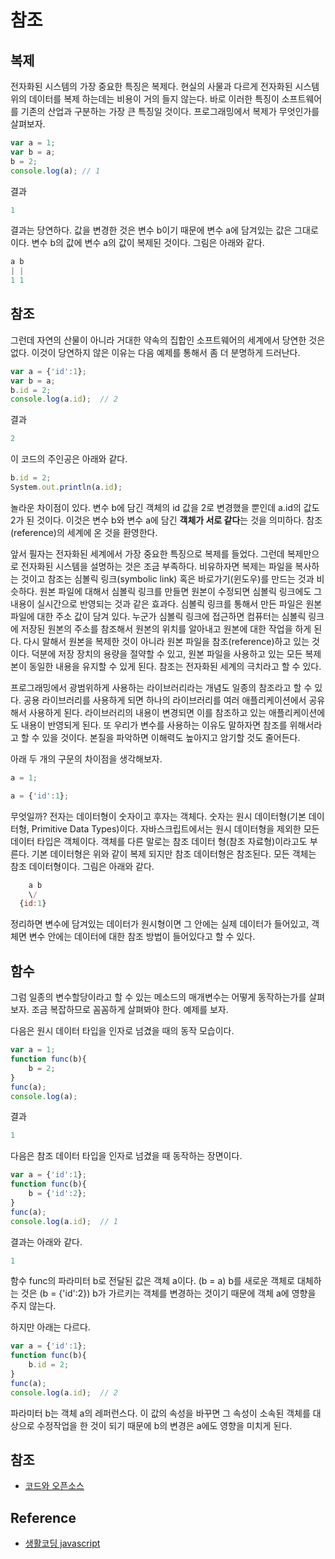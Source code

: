 # 참조
## 복제
전자화된 시스템의 가장 중요한 특징은 복제다. 현실의 사물과 다르게 전자화된 시스템 위의 데이터를 복제 하는데는 비용이 거의 들지 않는다. 바로 이러한 특징이 소프트웨어를 기존의 산업과 구분하는 가장 큰 특징일 것이다. 프로그래밍에서 복제가 무엇인가를 살펴보자.
```js
var a = 1;
var b = a;
b = 2;
console.log(a); // 1
```
결과
```js
1
```
결과는 당연하다. 값을 변경한 것은 변수 b이기 때문에 변수 a에 담겨있는 값은 그대로이다. 변수 b의 값에 변수 a의 값이 복제된 것이다. 그림은 아래와 같다.

```js
a b
| |
1 1
```

## 참조
그런데 자연의 산물이 아니라 거대한 약속의 집합인 소프트웨어의 세계에서 당연한 것은 없다. 이것이 당연하지 않은 이유는 다음 예제를 통해서 좀 더 분명하게 드러난다.
```js
var a = {'id':1};
var b = a;
b.id = 2;
console.log(a.id);  // 2
```
결과
```js
2
```
이 코드의 주인공은 아래와 같다.
```js
b.id = 2;
System.out.println(a.id);   
```
놀라운 차이점이 있다. 변수 b에 담긴 객체의 id 값을 2로 변경했을 뿐인데 a.id의 값도 2가 된 것이다. 이것은 변수 b와 변수 a에 담긴 **객체가 서로 같다**는 것을 의미하다. 참조(reference)의 세계에 온 것을 환영한다.

앞서 필자는 전자화된 세계에서 가장 중요한 특징으로 복제를 들었다. 그런데 복제만으로 전자화된 시스템을 설명하는 것은 조금 부족하다. 비유하자면 복제는 파일을 복사하는 것이고 참조는 심볼릭 링크(symbolic link) 혹은 바로가기(윈도우)를 만드는 것과 비슷하다. 원본 파일에 대해서 심볼릭 링크를 만들면 원본이 수정되면 심볼릭 링크에도 그 내용이 실시간으로 반영되는 것과 같은 효과다. 심볼릭 링크를 통해서 만든 파일은 원본 파일에 대한 주소 값이 담겨 있다. 누군가 심볼릭 링크에 접근하면 컴퓨터는 심볼릭 링크에 저장된 원본의 주소를 참조해서 원본의 위치를 알아내고 원본에 대한 작업을 하게 된다. 다시 말해서 원본을 복제한 것이 아니라 원본 파일을 참조(reference)하고 있는 것이다. 덕분에 저장 장치의 용량을 절약할 수 있고, 원본 파일을 사용하고 있는 모든 복제본이 동일한 내용을 유지할 수 있게 된다. 참조는 전자화된 세계의 극치라고 할 수 있다.

프로그래밍에서 광범위하게 사용하는 라이브러리라는 개념도 일종의 참조라고 할 수 있다. 공용 라이브러리를 사용하게 되면 하나의 라이브러리를 여러 애플리케이션에서 공유해서 사용하게 된다. 라이브러리의 내용이 변경되면 이를 참조하고 있는 애플리케이션에도 내용이 반영되게 된다. 또 우리가 변수를 사용하는 이유도 말하자면 참조를 위해서라고 할 수 있을 것이다. 본질을 파악하면 이해력도 높아지고 암기할 것도 줄어든다.

아래 두 개의 구문의 차이점을 생각해보자.
```js
a = 1;
```
```js
a = {'id':1};
```
무엇일까? 전자는 데이터형이 숫자이고 후자는 객체다. 숫자는 원시 데이터형(기본 데이터형, Primitive Data Types)이다. 자바스크립트에서는 원시 데이터형을 제외한 모든 데이터 타입은 객체이다. 객체를 다른 말로는 참조 데이터 형(참조 자료형)이라고도 부른다. 기본 데이터형은 위와 같이 복제 되지만 참조 데이터형은 참조된다. 모든 객체는 참조 데이터형이다. 그림은 아래와 같다. 

```js
    a b
    \/
  {id:1}
```

정리하면 변수에 담겨있는 데이터가 원시형이면 그 안에는 실제 데이터가 들어있고, 객체면 변수 안에는 데이터에 대한 참조 방법이 들어있다고 할 수 있다.

## 함수
그럼 일종의 변수할당이라고 할 수 있는 메소드의 매개변수는 어떻게 동작하는가를 살펴보자. 조금 복잡하므로 꼼꼼하게 살펴봐야 한다. 예제를 보자.

다음은 원시 데이터 타입을 인자로 넘겼을 때의 동작 모습이다.

```js
var a = 1;
function func(b){
    b = 2;
}
func(a);
console.log(a);
```
결과
```js
1
```
다음은 참조 데이터 타입을 인자로 넘겼을 때 동작하는 장면이다. 
```js
var a = {'id':1};
function func(b){
    b = {'id':2};
}
func(a);
console.log(a.id);  // 1
```
결과는 아래와 같다.
```js
1
```
함수 func의 파라미터 b로 전달된 값은 객체 a이다. (b = a) b를 새로운 객체로 대체하는 것은 (b = {'id':2}) b가 가르키는 객체를 변경하는 것이기 때문에 객체 a에 영향을 주지 않는다.

하지만 아래는 다르다.

```js
var a = {'id':1};
function func(b){
    b.id = 2;
}
func(a);
console.log(a.id);  // 2
```
파라미터 b는 객체 a의 레퍼런스다. 이 값의 속성을 바꾸면 그 속성이 소속된 객체를 대상으로 수정작업을 한 것이 되기 때문에 b의 변경은 a에도 영향을 미치게 된다. 

## 참조
* [코드와 오픈소스](https://opentutorials.org/course/1189/6340)

## Reference
* [생활코딩 javascript](https://opentutorials.org/course/743/6507)